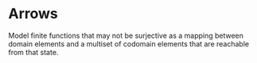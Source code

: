 # Arrows

Model finite functions that may not be surjective as a mapping between domain
elements and a multiset of codomain elements that are reachable from that
state.

